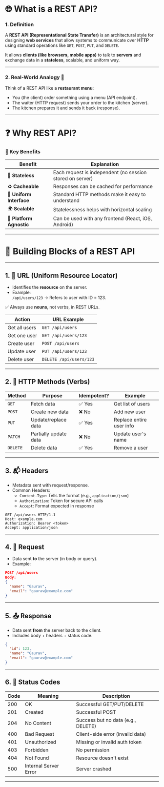 

# 🌐 What is a REST API?

### 1. Definition
A **REST API (Representational State Transfer)** is an architectural style for designing **web services** that allow systems to communicate over **HTTP** using standard operations like `GET`, `POST`, `PUT`, and `DELETE`.

It allows **clients (like browsers, mobile apps)** to talk to **servers** and exchange data in a **stateless**, scalable, and uniform way.

---

### 2. Real-World Analogy 🧠  
Think of a REST API like a **restaurant menu**:
- You (the client) order something using a menu (API endpoint).
- The waiter (HTTP request) sends your order to the kitchen (server).
- The kitchen prepares it and sends it back (response).

---

# ❓ Why REST API?

### 🔹 Key Benefits
| Benefit                  | Explanation |
|--------------------------|-------------|
| 🔁 **Stateless**          | Each request is independent (no session stored on server) |
| ♻️ **Cacheable**         | Responses can be cached for performance |
| 🔧 **Uniform Interface** | Standard HTTP methods make it easy to understand |
| 🌍 **Scalable**          | Statelessness helps with horizontal scaling |
| 🧩 **Platform Agnostic** | Can be used with any frontend (React, iOS, Android) |

---

# 🧱 Building Blocks of a REST API

---

## 1. 🔗 URL (Uniform Resource Locator)
- Identifies the **resource** on the server.
- Example:  
  `/api/users/123` → Refers to user with ID = 123.

✅ Always use **nouns**, not verbs, in REST URLs.

| Action        | URL Example            |
|---------------|------------------------|
| Get all users | `GET /api/users`       |
| Get one user  | `GET /api/users/123`   |
| Create user   | `POST /api/users`      |
| Update user   | `PUT /api/users/123`   |
| Delete user   | `DELETE /api/users/123`|

---

## 2. 📮 HTTP Methods (Verbs)
| Method  | Purpose                  | Idempotent? | Example                    |
|---------|--------------------------|-------------|----------------------------|
| `GET`   | Fetch data               | ✅ Yes      | Get list of users          |
| `POST`  | Create new data          | ❌ No       | Add new user               |
| `PUT`   | Update/replace data      | ✅ Yes      | Replace entire user info   |
| `PATCH` | Partially update data    | ❌ No       | Update user's name         |
| `DELETE`| Delete data              | ✅ Yes      | Remove a user              |

---

## 3. 📬 Headers
- Metadata sent with request/response.
- Common Headers:
  - `Content-Type`: Tells the format (e.g., `application/json`)
  - `Authorization`: Token for secure API calls
  - `Accept`: Format expected in response

```http
GET /api/users HTTP/1.1  
Host: example.com  
Authorization: Bearer <token>  
Accept: application/json  
```

---

## 4. 📨 Request
- Data sent **to** the server (in body or query).
- Example:
```json
POST /api/users  
Body:  
{
  "name": "Gaurav",
  "email": "gaurav@example.com"
}
```

---

## 5. 📤 Response
- Data sent **from** the server back to the client.
- Includes body + headers + status code.
```json
{
  "id": 123,
  "name": "Gaurav",
  "email": "gaurav@example.com"
}
```

---

## 6. 🧾 Status Codes
| Code | Meaning              | Description                        |
|------|----------------------|------------------------------------|
| 200  | OK                   | Successful GET/PUT/DELETE          |
| 201  | Created              | Successful POST                    |
| 204  | No Content           | Success but no data (e.g., DELETE) |
| 400  | Bad Request          | Client-side error (invalid data)   |
| 401  | Unauthorized         | Missing or invalid auth token      |
| 403  | Forbidden            | No permission                      |
| 404  | Not Found            | Resource doesn't exist             |
| 500  | Internal Server Error| Server crashed                     |

---
